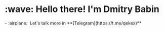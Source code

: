 <h1 align="left">:wave: Hello there! I'm Dmitry Babin</h1>
- :airplane: &nbsp;Let's talk more in **[Telegram](https://t.me/qekex)**
